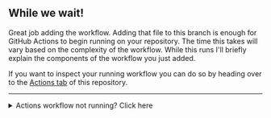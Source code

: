 ## While we wait!

Great job adding the workflow. Adding that file to this branch is enough for GitHub Actions to begin running on your repository. The time this takes will vary based on the complexity of the workflow. While this runs I'll briefly explain the components of the workflow you just added.

If you want to inspect your running workflow you can do so by heading over to the [Actions tab]({{actionsUrl}}) of this repository.

---

<details><summary>Actions workflow not running? Click here</summary>

When a GitHub Actions workflow is running, you should see some checks in progress, like the screenshot below.

![Checks in progress box](https://i.imgur.com/uO6iqYd.png)

If the checks don't appear or if the checks are stuck in progress, there's a few things you can do to try and trigger them:

- Refresh the page, it's possible the workflow ran and the page just hasn't been updated with that change
- Try making a commit on this branch. Our workflow is triggered with a `push` event, and committing to this branch will result in a new `push`
- Edit the workflow file on GitHub and ensure there are no red lines indicating a syntax problem
  </details>
